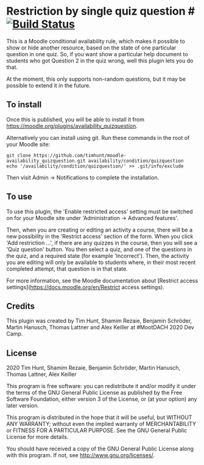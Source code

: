 # Restriction by single quiz question # [![Build Status](https://travis-ci.com/timhunt/moodle-availability_quizquestion.svg?branch=main)](https://travis-ci.com/timhunt/moodle-availability_quizquestion)

This is a Moodle conditional availability rule, which makes it possible
to show or hide another resource, based on the state of one particular question
in one quiz. So, if you want show a particular help document to students
who got Question 2 in the quiz wrong, well this plugin lets you do that.

At the moment, this only supports non-random questions, but it may be possible
to extend it in the future.


## To install ##

Once this is published, you will be able to install it from
https://moodle.org/plugins/availability_quizquestion.

Alternatively you can install using git. Run these commands in the root of your
Moodle site:

    git clone https://github.com/timhunt/moodle-availability_quizquestion.git availability/condition/quizquestion
    echo '/availability/condition/quizquestion/' >> .git/info/exclude

Then visit Admin -> Notifications to complete the installation.


## To use ##

To use this plugin, the 'Enable restricted access' setting must be switched on
for your Moodle site under 'Administration -> Advanced features'.

Then, when you are creating or editing an activity a course, there will be a new
possibility in the 'Restrict access' section of the form. When you click
'Add restriction ...', if there are any quizzes in the course, then you
will see a 'Quiz question' button. You then select a quiz, and one of the questions
in the quiz, and a required state (for example 'Incorrect'). Then, the activity
you are editing will only be available to students where, in their most recent
completed attempt, that question is in that state.

For more information, see the Moodle documentation about
[Restrict access settings](https://docs.moodle.org/en/Restrict access settings).


## Credits ##

This plugin was created by Tim Hunt, Shamim Rezaie, Benjamin Schröder, Martin Hanusch, Thomas Lattner
and Alex Keiller at #MootDACH 2020 Dev Camp.


## License ##

2020 Tim Hunt, Shamim Rezaie, Benjamin Schröder, Martin Hanusch, Thomas Lattner, Alex Keiller

This program is free software: you can redistribute it and/or modify it under
the terms of the GNU General Public License as published by the Free Software
Foundation, either version 3 of the License, or (at your option) any later
version.

This program is distributed in the hope that it will be useful, but WITHOUT ANY
WARRANTY; without even the implied warranty of MERCHANTABILITY or FITNESS FOR A
PARTICULAR PURPOSE.  See the GNU General Public License for more details.

You should have received a copy of the GNU General Public License along with
this program.  If not, see <http://www.gnu.org/licenses/>.
